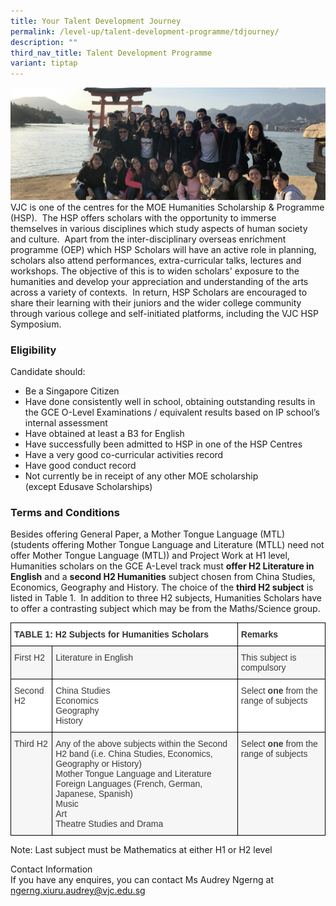 ```yaml
---
title: Your Talent Development Journey
permalink: /level-up/talent-development-programme/tdjourney/
description: ""
third_nav_title: Talent Development Programme
variant: tiptap
---
```

![](/images/hsp-banner-1024x365.jpg)
VJC is one of the centres for the MOE Humanities Scholarship &amp; Programme (HSP).&nbsp; The HSP offers scholars with the opportunity to immerse themselves in various disciplines which study aspects of human society and culture.&nbsp; Apart from the inter-disciplinary overseas enrichment programme (OEP) which HSP Scholars will have an active role in planning, scholars also attend performances, extra-curricular talks, lectures and workshops. The objective of this is to widen scholars' exposure to the humanities and develop your appreciation and understanding of the arts across a variety of contexts.&nbsp; In return, HSP Scholars are encouraged to share their learning with their juniors and the wider college community through various college and self-initiated platforms, including the VJC HSP Symposium.

### Eligibility

Candidate should:

*   Be a Singapore Citizen
*   Have done consistently well in school, obtaining outstanding results in the GCE O-Level Examinations / equivalent results based on IP school’s internal assessment
*   Have obtained at least a B3 for English
*   Have successfully been admitted to HSP in one of the HSP Centres
*   Have a very good co-curricular activities record
*   Have good conduct record
*   Not currently be in receipt of any other&nbsp;MOE&nbsp;scholarship (except&nbsp;Edusave Scholarships)

### Terms and Conditions


Besides offering General Paper, a Mother Tongue Language (MTL) (students offering Mother Tongue Language and Literature (MTLL) need not offer Mother Tongue Language (MTL)) and Project Work at H1 level, Humanities scholars on the GCE A-Level track must&nbsp;**offer H2 Literature in English**&nbsp;and a&nbsp;**second H2 Humanities**&nbsp;subject chosen from China Studies, Economics, Geography and History. The choice of the&nbsp;**third H2 subject**&nbsp;is listed in Table 1.&nbsp;&nbsp;In addition to three H2 subjects, Humanities Scholars have to offer a contrasting subject which may be from the Maths/Science group.

<style type="text/css">
.tg  {border-collapse:collapse;border-spacing:0;}
.tg td{border-color:black;border-style:solid;border-width:1px;font-family:Arial, sans-serif;font-size:14px;
  overflow:hidden;padding:10px 5px;word-break:normal;}
.tg th{border-color:black;border-style:solid;border-width:1px;font-family:Arial, sans-serif;font-size:14px;
  font-weight:normal;overflow:hidden;padding:10px 5px;word-break:normal;}
.tg .tg-dox4{background-color:#FFF;color:#3A3A3A;text-align:left;vertical-align:top}
.tg .tg-rdtm{background-color:#FFF;color:#333;font-weight:bold;text-align:left;vertical-align:top}
.tg .tg-2k4o{background-color:#F5F6F5;color:#3A3A3A;text-align:left;vertical-align:top}
</style>
<table class="tg">
<thead>
  <tr>
    <th class="tg-rdtm" colspan="2"><span style="font-weight:bold;font-style:inherit">TABLE 1: H2 Subjects for Humanities Scholars</span></th>
    <th class="tg-rdtm"><span style="font-weight:bold;font-style:inherit">Remarks</span></th>
  </tr>
</thead>
<tbody>
  <tr>
    <td class="tg-2k4o"><span style="font-weight:inherit;font-style:inherit">First H2</span></td>
    <td class="tg-2k4o"><span style="font-weight:inherit;font-style:inherit">Literature in English</span></td>
    <td class="tg-2k4o"><span style="font-weight:inherit;font-style:inherit">This subject is compulsory</span></td>
  </tr>
  <tr>
    <td class="tg-dox4"><span style="font-weight:inherit;font-style:inherit">Second H2</span></td>
    <td class="tg-dox4"><span style="font-weight:inherit;font-style:inherit">China Studies</span><br><span style="font-weight:inherit;font-style:inherit">Economics</span><br><span style="font-weight:inherit;font-style:inherit">Geography</span><br><span style="font-weight:inherit;font-style:inherit">History</span></td>
    <td class="tg-dox4"><span style="font-weight:inherit;font-style:inherit">Select </span><span style="font-weight:bold;font-style:inherit">one</span><span style="font-weight:inherit;font-style:inherit"> from the range of subjects</span></td>
  </tr>
  <tr>
    <td class="tg-2k4o"><span style="font-weight:inherit;font-style:inherit">Third H2</span></td>
    <td class="tg-2k4o"><span style="font-weight:400;font-style:inherit">Any of the above subjects within the Second H2 band (i.e. China Studies, Economics, Geography or History)</span><br><span style="font-weight:inherit;font-style:inherit">Mother Tongue Language and Literature</span><br><span style="font-weight:inherit;font-style:inherit">Foreign Languages (French, German, Japanese, Spanish)</span><br><span style="font-weight:inherit;font-style:inherit">Music</span><br><span style="font-weight:inherit;font-style:inherit">Art</span><br><span style="font-weight:inherit;font-style:inherit">Theatre Studies and Drama</span></td>
    <td class="tg-2k4o"><span style="font-weight:inherit;font-style:inherit">Select </span><span style="font-weight:bold;font-style:inherit">one</span><span style="font-weight:inherit;font-style:inherit"> from the range of subjects</span></td>
  </tr>
</tbody>
</table>

Note: Last subject must be Mathematics at either H1 or&nbsp;H2 level

Contact Information <br> 
If you have any enquires, you can contact Ms Audrey Ngerng at [ngerng.xiuru.audrey@vjc.edu.sg](mailto:ngerng.xiuru.audrey@vjc.edu.sg)